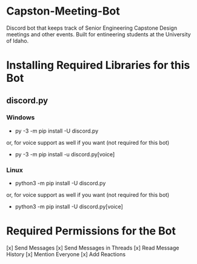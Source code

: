 # Capston-Meeting-Bot
Discord bot that keeps track of Senior Engineering Capstone Design meetings and other events. Built for entineering students at the University of Idaho.

# Installing Required Libraries for this Bot
## discord.py
### Windows
- py \-3 -m pip install -U discord.py

or, for voice support as well if you want (not required for this bot)

- py \-3 -m pip install -u discord.py\[voice\]

### Linux
- python3 -m pip install -U discord.py

or, for voice support as well if you want (not required for this bot)

- python3 -m pip install -U discord.py\[voice\]

# Required Permissions for the Bot
[x] Send Messages
[x] Send Messages in Threads
[x] Read Message History
[x] Mention Everyone
[x] Add Reactions

